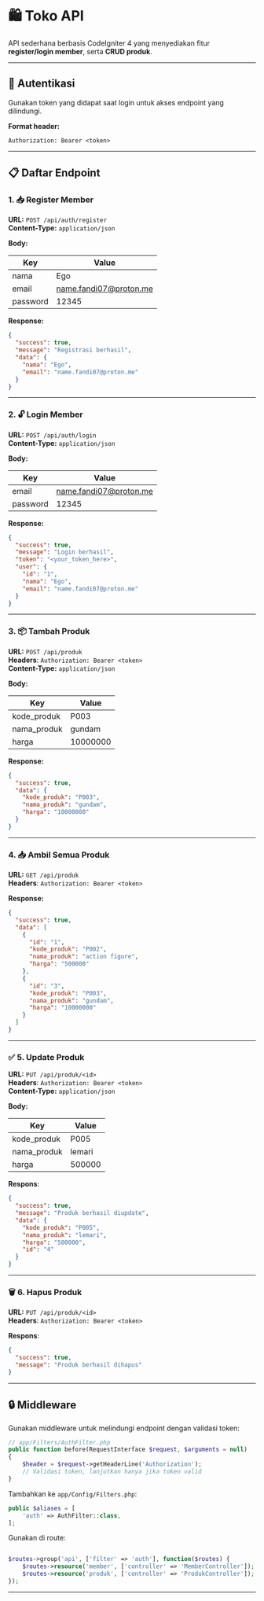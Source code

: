 # 🛍️ Toko API

API sederhana berbasis CodeIgniter 4 yang menyediakan fitur **register/login member**, serta **CRUD produk**.

---

## 🔐 Autentikasi

Gunakan token yang didapat saat login untuk akses endpoint yang dilindungi.

**Format header:**

```http
Authorization: Bearer <token>
```

---

## 📋 Daftar Endpoint

### 1. 📥 Register Member

**URL:** `POST /api/auth/register` </br>
**Content-Type:** `application/json` </br>

**Body:**

| Key      | Value                                                   |
| -------- | ------------------------------------------------------- |
| nama     | Ego                                                     |
| email    | [name.fandi07@proton.me](mailto:name.fandi07@proton.me) |
| password | 12345                                                   |

**Response:**

```json
{
  "success": true,
  "message": "Registrasi berhasil",
  "data": {
    "nama": "Ego",
    "email": "name.fandi07@proton.me"
  }
}
```

---

### 2. 🔓 Login Member

**URL:** `POST /api/auth/login` </br>
**Content-Type:** `application/json` </br>

**Body:**

| Key      | Value                                                   |
| -------- | ------------------------------------------------------- |
| email    | [name.fandi07@proton.me](mailto:name.fandi07@proton.me) |
| password | 12345                                                   |

**Response:**

```json
{
  "success": true,
  "message": "Login berhasil",
  "token": "<your_token_here>",
  "user": {
    "id": "1",
    "nama": "Ego",
    "email": "name.fandi07@proton.me"
  }
}
```

---

### 3. 📦 Tambah Produk

**URL:** `POST /api/produk` </br>
**Headers**: `Authorization: Bearer <token>` </br>
**Content-Type:** `application/json` </br>

**Body:**

| Key          | Value    |
| ------------ | -------- |
| kode\_produk | P003   |
| nama\_produk | gundam   |
| harga        | 10000000 |

**Response:**

```json
{
  "success": true,
  "data": {
    "kode_produk": "P003",
    "nama_produk": "gundam",
    "harga": "10000000"
  }
}
```

---

### 4. 📥 Ambil Semua Produk

**URL:** `GET /api/produk` </br>
**Headers**: `Authorization: Bearer <token>` </br>

**Response:**

```json
{
  "success": true,
  "data": [
    {
      "id": "1",
      "kode_produk": "P002",
      "nama_produk": "action figure",
      "harga": "500000"
    },
    {
      "id": "3",
      "kode_produk": "P003",
      "nama_produk": "gundam",
      "harga": "10000000"
    }
  ]
}
```

---


### ✅ **5. Update Produk**


**URL:** `PUT /api/produk/<id>` </br>
**Headers**: `Authorization: Bearer <token>` </br>
**Content-Type:** `application/json` </br>

**Body:**

| Key          | Value    |
| ------------ | -------- |
| kode\_produk | P005     |
| nama\_produk | lemari   |
| harga        | 500000   |


 **Respons**:

```json
{
  "success": true,
  "message": "Produk berhasil diupdate",
  "data": {
    "kode_produk": "P005",
    "nama_produk": "lemari",
    "harga": "500000",
    "id": "4"
  }
}
```

---

### 🗑️ **6. Hapus Produk**

**URL:** `PUT /api/produk/<id>` </br>
**Headers**: `Authorization: Bearer <token>` </br>

**Respons**:

```json
{
  "success": true,
  "message": "Produk berhasil dihapus"
}
```

---


## 🔒 Middleware

Gunakan middleware untuk melindungi endpoint dengan validasi token:

```php
// app/Filters/AuthFilter.php
public function before(RequestInterface $request, $arguments = null)
{
    $header = $request->getHeaderLine('Authorization');
    // Validasi token, lanjutkan hanya jika token valid
}
```

Tambahkan ke `app/Config/Filters.php`:

```php
public $aliases = [
    'auth' => AuthFilter::class,
];
```

Gunakan di route:

```php

$routes->group('api', ['filter' => 'auth'], function($routes) {
    $routes->resource('member', ['controller' => 'MemberController']);
    $routes->resource('produk', ['controller' => 'ProdukController']);
});

```

---
